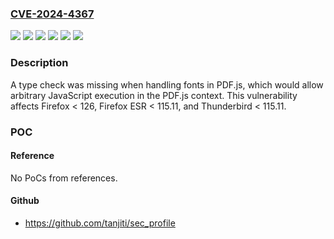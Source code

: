 ### [CVE-2024-4367](https://cve.mitre.org/cgi-bin/cvename.cgi?name=CVE-2024-4367)
![](https://img.shields.io/static/v1?label=Product&message=Firefox%20ESR&color=blue)
![](https://img.shields.io/static/v1?label=Product&message=Firefox&color=blue)
![](https://img.shields.io/static/v1?label=Product&message=Thunderbird&color=blue)
![](https://img.shields.io/static/v1?label=Version&message=unspecified%3C%20115.11%20&color=brighgreen)
![](https://img.shields.io/static/v1?label=Version&message=unspecified%3C%20126%20&color=brighgreen)
![](https://img.shields.io/static/v1?label=Vulnerability&message=Arbitrary%20JavaScript%20execution%20in%20PDF.js&color=brighgreen)

### Description

A type check was missing when handling fonts in PDF.js, which would allow arbitrary JavaScript execution in the PDF.js context. This vulnerability affects Firefox < 126, Firefox ESR < 115.11, and Thunderbird < 115.11.

### POC

#### Reference
No PoCs from references.

#### Github
- https://github.com/tanjiti/sec_profile

